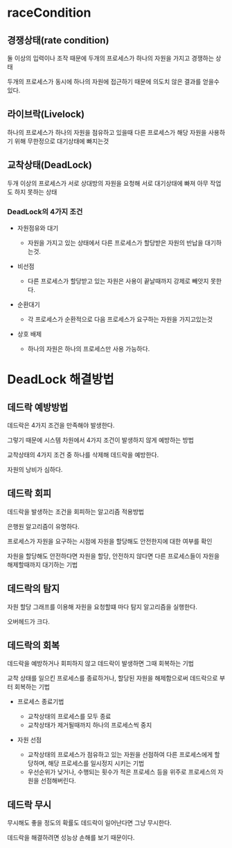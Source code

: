 # raceCondition

## 경쟁상태(rate condition)
둘 이상의 입력이나 조작 때문에 두개의 프로세스가 하나의 자원을 가지고 경쟁하는 상태

두개의 프로세스가 동시에 하나의 자원에 접근하기 때문에 의도치 않은 결과를 얻을수 있다.

## 라이브락(Livelock)
하나의 프로세스가 하나의 자원을 점유하고 있을때 다른 프로세스가 해당 자원을 사용하기 위해 무한정으로 대기상태에 빠지는것

## 교착상태(DeadLock)
두개 이상의 프로세스가 서로 상대방의 자원을 요청해 서로 대기상태에 빠져 아무 작업도 하지 못하는 상태

### DeadLock의 4가지 조건
 * 자원점유와 대기
    * 자원을 가지고 있는 상태에서 다른 프로세스가 할당받은 자원의 반납을 대기하는것.
    
 * 비선점
    * 다른 프로세스가 할당받고 있는 자원은 사용이 끝날때까지 강제로 빼앗지 못한다.
 
 * 순환대기
    * 각 프로세스가 순환적으로 다음 프로세스가 요구하는 자원을 가지고있는것
 
 * 상호 배제
    * 하나의 자원은 하나의 프로세스만 사용 가능하다.
    
# DeadLock 해결방법

## 데드락 예방방법
데드락은 4가지 조건을 만족해야 발생한다.

그렇기 때문에 시스템 차원에서 4가지 조건이 발생하지 않게 예방하는 방법

교착상태의 4가지 조건 중 하나를 삭제해 데드락을 예방한다.

자원의 낭비가 심하다.

## 데드락 회피
데드락을 발생하는 조건을 회피하는 알고리즘 적용방법 

은행원 알고리즘이 유명하다.

프로세스가 자원을 요구하는 시점에 자원을 할당해도 안전한지에 대한 여부를 확인

자원을 할당해도 안전하다면 자원을 할당, 안전하지 않다면 다른 프로세스들이 자원을 해제할때까지 대기하는 기법

## 데드락의 탐지
자원 할당 그래프를 이용해 자원을 요청할떄 마다 탐지 알고리즘을 실행한다.

오버헤드가 크다.

## 데드락의 회복
데드락을 예방하거나 회피하지 않고 데드락이 발생하면 그때 회복하는 기법

교착 상태를 일으킨 프로세스를 종료하거나, 할당된 자원을 해제함으로써 데드락으로 부터 회복하는 기법

* 프로세스 종료기법
    * 교착상태의 프로세스를 모두 종료
    * 교착상태가 제거될때까지 하나의 프로세스씩 중지

* 자원 선점
    * 교착상태의 프로세스가 점유하고 있는 자원을 선점하여 다른 프로세스에게 할당하며, 해당 프로세스를 일시정지 시키는 기법
    * 우선순위가 낮거나, 수행되는 횟수가 적은 프로세스 등을 위주로 프로세스의 자원을 선점해버린다.
    
## 데드락 무시
무시해도 좋을 정도의 확률도 데드락이 일어난다면 그냥 무시한다.

데드락을 해결하려면 성능상 손해를 보기 때문이다.